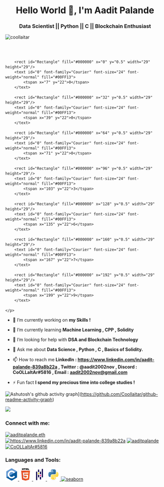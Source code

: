 
<h1 align="center">Hello World 👋, I'm Aadit Palande</h1>
<h3 align="center">Data Scientist || Python || C || Blockchain Enthusiast</h3>

<p align="left"> <img src="https://komarev.com/ghpvc/?username=coollaitar&label=Profile%20views&color=0e75b6&style=for-the-badge" alt="coollaitar" /> </p>

<svg xmlns="http://www.w3.org/2000/svg" xmlns:xlink="http://www.w3.org/1999/xlink" width="224px" height="30px" version="1.1">
    <title>Count</title>
    <p id="Page-1" stroke="none" stroke-width="1" fill="none" fill-rule="evenodd">
  
        <rect id="Rectangle" fill="#000000" x="0" y="0.5" width="29" height="29"/>
        <text id="0" font-family="Courier" font-size="24" font-weight="normal" fill="#00FF13">
            <tspan x="7" y="22">0</tspan>
        </text>

        <rect id="Rectangle" fill="#000000" x="32" y="0.5" width="29" height="29"/>
        <text id="0" font-family="Courier" font-size="24" font-weight="normal" fill="#00FF13">
            <tspan x="39" y="22">0</tspan>
        </text>

        <rect id="Rectangle" fill="#000000" x="64" y="0.5" width="29" height="29"/>
        <text id="0" font-family="Courier" font-size="24" font-weight="normal" fill="#00FF13">
            <tspan x="71" y="22">0</tspan>
        </text>

        <rect id="Rectangle" fill="#000000" x="96" y="0.5" width="29" height="29"/>
        <text id="0" font-family="Courier" font-size="24" font-weight="normal" fill="#00FF13">
            <tspan x="103" y="22">3</tspan>
        </text>

        <rect id="Rectangle" fill="#000000" x="128" y="0.5" width="29" height="29"/>
        <text id="0" font-family="Courier" font-size="24" font-weight="normal" fill="#00FF13">
            <tspan x="135" y="22">6</tspan>
        </text>

        <rect id="Rectangle" fill="#000000" x="160" y="0.5" width="29" height="29"/>
        <text id="0" font-family="Courier" font-size="24" font-weight="normal" fill="#00FF13">
            <tspan x="167" y="22">7</tspan>
        </text>

        <rect id="Rectangle" fill="#000000" x="192" y="0.5" width="29" height="29"/>
        <text id="0" font-family="Courier" font-size="24" font-weight="normal" fill="#00FF13">
            <tspan x="199" y="22">9</tspan>
        </text>

    </p>
</svg>

- 🔭 I’m currently working on **my Skills !**

- 🌱 I’m currently learning **Machine Learning , CPP , Solidity**

- 🤝 I’m looking for help with **DSA and Blockchain Technology**

- 💬 Ask me about **Data Science , Python , C , Basics of Solidity.**

- 📫 How to reach me **LinkedIn : https://www.linkedin.com/in/aadit-palande-839a8b22a , Twitter : @aadit2002nov , Discord : CoOLLaItAr#5816 , Email : aadit2002nov@gmail.com**

- ⚡ Fun fact **I spend my precious time into college studies !**

![Ashutosh's github activity graph](https://activity-graph.herokuapp.com/graph?username=Coollaitar&theme=react-dark)](https://github.com/Coollaitar/github-readme-activity-graph)

<img src="https://github-readme-stats.vercel.app/api?username=Coollaitar&&show_icons=true&title_color=#1AC4BF&icon_color=775BD5&text_color=#1AC4BF&bg_color=FFFFFF">

<h3 align="left">Connect with me:</h3>
<p align="left">
<a href="https://twitter.com/aaditpalande.eth" target="blank"><img align="center" src="https://raw.githubusercontent.com/rahuldkjain/github-profile-readme-generator/master/src/images/icons/Social/twitter.svg" alt="aaditpalande.eth" height="30" width="40" /></a>
<a href="https://linkedin.com/in/https://www.linkedin.com/in/aadit-palande-839a8b22a" target="blank"><img align="center" src="https://raw.githubusercontent.com/rahuldkjain/github-profile-readme-generator/master/src/images/icons/Social/linked-in-alt.svg" alt="https://www.linkedin.com/in/aadit-palande-839a8b22a" height="30" width="40" /></a>
<a href="https://kaggle.com/aaditpalande" target="blank"><img align="center" src="https://raw.githubusercontent.com/rahuldkjain/github-profile-readme-generator/master/src/images/icons/Social/kaggle.svg" alt="aaditpalande" height="30" width="40" /></a>
<a href="https://discord.gg/CoOLLaItAr#5816" target="blank"><img align="center" src="https://raw.githubusercontent.com/rahuldkjain/github-profile-readme-generator/master/src/images/icons/Social/discord.svg" alt="CoOLLaItAr#5816" height="30" width="40" /></a>
</p>

<h3 align="left">Languages and Tools:</h3>
<p align="left"> <a href="https://www.cprogramming.com/" target="_blank" rel="noreferrer"> <img src="https://raw.githubusercontent.com/devicons/devicon/master/icons/c/c-original.svg" alt="c" width="40" height="40"/> </a> <a href="https://www.w3.org/html/" target="_blank" rel="noreferrer"> <img src="https://raw.githubusercontent.com/devicons/devicon/master/icons/html5/html5-original-wordmark.svg" alt="html5" width="40" height="40"/> </a> <a href="https://pandas.pydata.org/" target="_blank" rel="noreferrer"> <img src="https://raw.githubusercontent.com/devicons/devicon/2ae2a900d2f041da66e950e4d48052658d850630/icons/pandas/pandas-original.svg" alt="pandas" width="40" height="40"/> </a> <a href="https://www.python.org" target="_blank" rel="noreferrer"> <img src="https://raw.githubusercontent.com/devicons/devicon/master/icons/python/python-original.svg" alt="python" width="40" height="40"/> </a> <a href="https://seaborn.pydata.org/" target="_blank" rel="noreferrer"> <img src="https://seaborn.pydata.org/_images/logo-mark-lightbg.svg" alt="seaborn" width="40" height="40"/> </a> </p>


